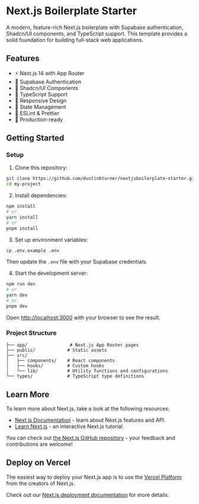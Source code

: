 # Next.js Boilerplate Starter

A modern, feature-rich Next.js boilerplate with Supabase authentication, Shadcn/UI components, and TypeScript support. This template provides a solid foundation for building full-stack web applications.

## Features

- ⚡ Next.js 14 with App Router
- 🔐 Supabase Authentication
- 🎨 Shadcn/UI Components
- 🌟 TypeScript Support
- 📱 Responsive Design
- 🔄 State Management
- 🎯 ESLint & Prettier
- 🚀 Production-ready

## Getting Started

### Setup

1. Clone this repository:
```bash
git clone https://github.com/dustinbturner/nextjsboilerplate-starter.git my-project
cd my-project
```

2. Install dependencies:
```bash
npm install
# or
yarn install
# or
pnpm install
```

3. Set up environment variables:
```bash
cp .env.example .env
```
Then update the `.env` file with your Supabase credentials.

4. Start the development server:
```bash
npm run dev
# or
yarn dev
# or
pnpm dev
```

Open [http://localhost:3000](http://localhost:3000) with your browser to see the result.

### Project Structure

```
├── app/                # Next.js App Router pages
├── public/            # Static assets
├── src/
│   ├── components/    # React components
│   ├── hooks/         # Custom hooks
│   └── lib/           # Utility functions and configurations
└── types/             # TypeScript type definitions
```

## Learn More

To learn more about Next.js, take a look at the following resources:

- [Next.js Documentation](https://nextjs.org/docs) - learn about Next.js features and API.
- [Learn Next.js](https://nextjs.org/learn) - an interactive Next.js tutorial.

You can check out [the Next.js GitHub repository](https://github.com/vercel/next.js) - your feedback and contributions are welcome!

## Deploy on Vercel

The easiest way to deploy your Next.js app is to use the [Vercel Platform](https://vercel.com/new?utm_medium=default-template&filter=next.js&utm_source=create-next-app&utm_campaign=create-next-app-readme) from the creators of Next.js.

Check out our [Next.js deployment documentation](https://nextjs.org/docs/app/building-your-application/deploying) for more details.
